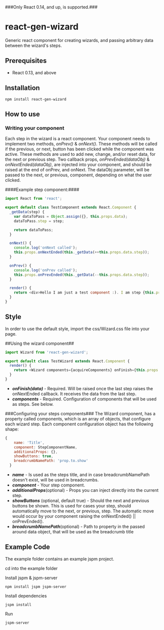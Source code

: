 ###Only React 0.14, and up, is supported.###

# react-gen-wizard
Generic react component for creating wizards, and passing arbitrary data between the wizard's steps.

## Prerequisites ##
- React 0.13, and above

## Installation ##
```
npm install react-gen-wizard
```

## How to use ##
### Writing your component ###
Each step in the wizard is a react component. 
Your component needs to implement two methods, *onPrev()* & *onNext()*. These methods will be called if the previous, or next, button has been clicked while the component was active. These methods are used to add new, change, and/or reset data, for the next or previous step. Two callback props, *onPrevEnded(dataObj)* & *onNextEnded(dataObj)*, are injected into your component, and should be raised at the end of onPrev, and onNext. The dataObj parameter, will be passed to the next, or previous, component, depending on what the user clicked.

####Example step component:####
```javascript
import React from 'react';

export default class TestComponent extends React.Component {
  _getData(step) {
    var dataToPass = Object.assign({}, this.props.data);
    dataToPass.step = step;

    return dataToPass;
  }

  onNext() {
    console.log('onNext called');
    this.props.onNextEnded(this._getData(++this.props.data.step));
  }

  onPrev() {
    console.log('onPrev called');    
    this.props.onPrevEnded(this._getData(--this.props.data.step));
  }

  render() {
    return <div>Hello I am just a test component :). I am step {this.props.data.step}</div>;
  }
}
```

## Style ##
In order to use the default style, import the css/Wizard.css file into your page. 

##Using the wizard component##

```javascript
import Wizard from 'react-gen-wizard';

export default class TestWizard extends React.Component {
  render() {
    return <Wizard components={acquireComponents} onFinish={this.props.onFinish} />;
  }
}
```

- ***onFinish(data)*** - Required. Will be raised once the last step raises the onNextEnded callback. It receives the data from the last step.
- ***components***     - Required. Configuration of components that will be used as steps. See below.

###Configuring your steps components###
The Wizard component, has a property called components, which is an array of objects, that configure each wizard step.
Each component configuration object has the following shape:
```javascript
{
    name: 'Title',
    component: StepComponentName,
    additionalProps: {},
    showButtons: true,
    breadcrumbNamePath: 'prop.to.show'
  }
  ```
- ***name*** - Is used as the steps title, and in case breadcrumbNamePath doesn't exist, will be used in breadcrumbs.
- ***component*** - Your step component.
- ***additionalProps***(optional) - Props you can inject directly into the current step.
- ***showButtons*** (optional, default true) - Should the next and previous buttons be shown. This is used for cases your step, should automatically move to the next, or previous, step. The automatic move would occur by your component raising the onNextEnded() || onPrevEnded().
- ***breadcrumbNamePath***(optional) - Path to property in the passed around data object, that will be used as the breadcrumb title 

## Example Code ##
The example folder contains an example jspm project.

cd into the example folder

Install jspm & jspm-server
```
npm install jspm jspm-server
```

Install dependencies
```
jspm install
```

Run
```
jspm-server
```

